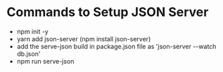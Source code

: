 # Commands to Setup JSON Server

- npm init -y
- yarn add json-server (npm install json-server)
- add the serve-json build in package.json file as 'json-server --watch db.json'
- npm run serve-json
